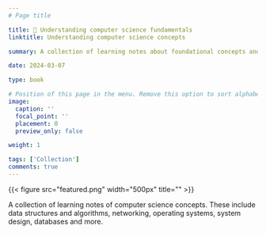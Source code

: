 ```yaml
---
# Page title

title: 🥽 Understanding computer science fundamentals
linktitle: Understanding computer science concepts

summary: A collection of learning notes about foundational concepts and theories in computer science, serving as a quick reference for understanding core principles.

date: 2024-03-07

type: book

# Position of this page in the menu. Remove this option to sort alphabetically.
image:
  caption: ''
  focal_point: ''
  placement: 0
  preview_only: false

weight: 1

tags: ['Collection']
comments: true
---
```


{{< figure src="featured.png" width="500px" title="" >}}

A collection of learning notes of computer science concepts. These include data structures and algorithms, networking, operating systems, system design, databases and more.

<!-- {{< list_children >}} -->
